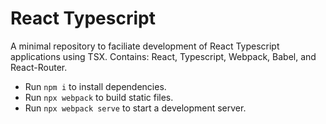 # React Typescript
A minimal repository to faciliate development of React Typescript applications using TSX. Contains: React, Typescript, Webpack, Babel, and React-Router.
- Run `npm i` to install dependencies. 
- Run `npx webpack` to build static files.
- Run `npx webpack serve` to start a development server.
